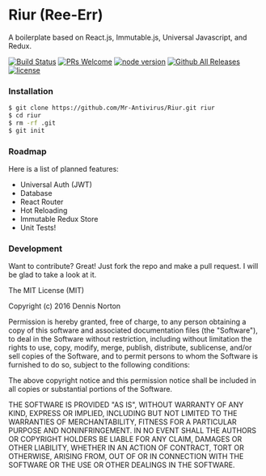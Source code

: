 # Riur (Ree-Err)
A boilerplate based on React.js, Immutable.js, Universal Javascript, and Redux.

[![Build Status](https://travis-ci.org/Mr-Antivirus/Riur.svg?branch=master)](https://travis-ci.org/Mr-Antivirus/Riur) 
[![PRs Welcome](https://img.shields.io/badge/PRs-welcome-brightgreen.svg)](https://github.com/Mr-Antivirus/Riur/pull/new/master)
[![node version](https://img.shields.io/badge/node-%3E=4.0-brightgreen.svg)](https://github.com/Mr-Antivirus/Riur)
[![Github All Releases](https://img.shields.io/github/downloads/Mr-Antivirus/Riur/total.svg)](https://github.com/Mr-Antivirus/Riur/archive/master.zip)
[![license](https://img.shields.io/badge/license-MIT-blue.svg)](https://github.com/Mr-Antivirus/Riur/blob/master/LICENSE)

### Installation
```sh
$ git clone https://github.com/Mr-Antivirus/Riur.git riur
$ cd riur
$ rm -rf .git
$ git init
```

### Roadmap
Here is a list of planned features:
* Universal Auth (JWT)
* Database
* React Router
* Hot Reloading
* Immutable Redux Store
* Unit Tests!

### Development
Want to contribute? Great!
Just fork the repo and make a pull request. I will be glad to take a look at it.


The MIT License (MIT)

Copyright (c) 2016 Dennis Norton

Permission is hereby granted, free of charge, to any person obtaining a copy
of this software and associated documentation files (the "Software"), to deal
in the Software without restriction, including without limitation the rights
to use, copy, modify, merge, publish, distribute, sublicense, and/or sell
copies of the Software, and to permit persons to whom the Software is
furnished to do so, subject to the following conditions:

The above copyright notice and this permission notice shall be included in all
copies or substantial portions of the Software.

THE SOFTWARE IS PROVIDED "AS IS", WITHOUT WARRANTY OF ANY KIND, EXPRESS OR
IMPLIED, INCLUDING BUT NOT LIMITED TO THE WARRANTIES OF MERCHANTABILITY,
FITNESS FOR A PARTICULAR PURPOSE AND NONINFRINGEMENT. IN NO EVENT SHALL THE
AUTHORS OR COPYRIGHT HOLDERS BE LIABLE FOR ANY CLAIM, DAMAGES OR OTHER
LIABILITY, WHETHER IN AN ACTION OF CONTRACT, TORT OR OTHERWISE, ARISING FROM,
OUT OF OR IN CONNECTION WITH THE SOFTWARE OR THE USE OR OTHER DEALINGS IN THE
SOFTWARE.
